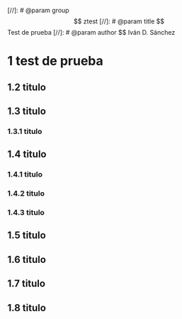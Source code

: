 [//]: # @param group $$ ztest
[//]: # @param title $$ Test de prueba
[//]: # @param author $$ Iván D. Sánchez


# 1 test de prueba

## 1.2 titulo

## 1.3 titulo

### 1.3.1 titulo

## 1.4 titulo

### 1.4.1 titulo

### 1.4.2 titulo

### 1.4.3 titulo

## 1.5 titulo

## 1.6 titulo

## 1.7 titulo

## 1.8 titulo


